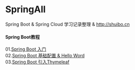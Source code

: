 # SpringAll
Spring Boot &amp; Spring Cloud 学习记录整理  &amp; http://shuibo.cn

#### Spring Boot教程
01.[Spring Boot 入门](https://shuibo.cn/01-spring-boot-open.html)  
02.[Spring Boot 基础配置 & Hello Word](https://shuibo.cn/02-spring-boot-basics.html)    
03.[Spring Boot 引入Thymeleaf](https://shuibo.cn/03-spring-boot-thymeleaf.html)